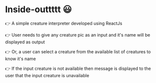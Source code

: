 # Inside-outtttt 😃

👉 A simple creature interpreter developed using ReactJs

👉 User needs to give any creature pic as an input and it's name will be displayed as output

👉 Or, a user can select a creature from the available list of creatures to know it's name

👉 If the input creature is not available then message is displayed to the user that the input creature is unavailable
